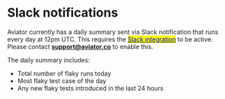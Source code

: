 # Slack notifications

Aviator currently has a daily summary sent via Slack notification that runs every day at 12pm UTC.  This requires the [<mark style="color:blue;">Slack integration</mark>](https://docs.aviator.co/reference/slack-integration) to be active. Please contact **support@aviator.co** to enable this.

The daily summary includes:

* Total number of flaky runs today
* Most flaky test case of the day
* Any new flaky tests introduced in the last 24 hours
